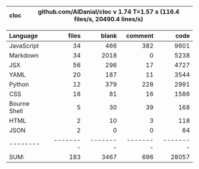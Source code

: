 cloc|github.com/AlDanial/cloc v 1.74  T=1.57 s (116.4 files/s, 20490.4 lines/s)
--- | ---

Language|files|blank|comment|code
:-------|-------:|-------:|-------:|-------:
JavaScript|34|466|382|9601
Markdown|34|2018|0|5238
JSX|56|296|17|4727
YAML|20|187|11|3544
Python|12|379|228|2991
CSS|18|81|16|1586
Bourne Shell|5|30|39|168
HTML|2|10|3|118
JSON|2|0|0|84
--------|--------|--------|--------|--------
SUM:|183|3467|696|28057
